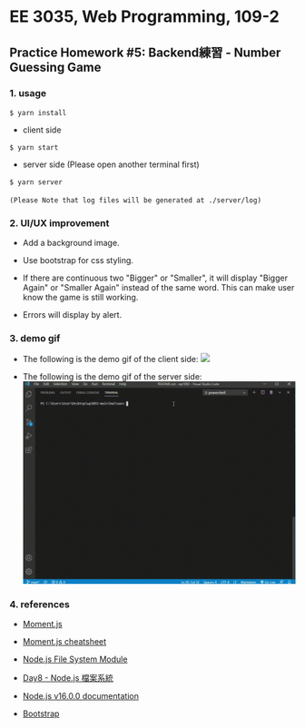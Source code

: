 # EE 3035, Web Programming, 109-2
## Practice Homework #5: Backend練習 - Number Guessing Game
### 1. usage
```
$ yarn install
```

- client side
```
$ yarn start
```

- server side (Please open another terminal first)
```
$ yarn server

(Please Note that log files will be generated at ./server/log)
```


### 2. UI/UX improvement
- Add a background image.

- Use bootstrap for css styling.

- If there are continuous two "Bigger" or "Smaller", it will display "Bigger Again" or "Smaller Again" instead of the same word. This can make user know the game is still working.

- Errors will display by alert.

### 3. demo gif
- The following is the demo gif of the client side:
![](./hw5_client_side.gif)

- The following is the demo gif of the server side:
![](./hw5_server_side.gif)


### 4. references
* [Moment.js](https://momentjs.com/)

* [Moment.js cheatsheet](https://devhints.io/moment)

* [Node.js File System Module](https://www.w3schools.com/nodejs/nodejs_filesystem.asp)

* [Day8 - Node.js 檔案系統](https://ithelp.ithome.com.tw/articles/10185422)

* [Node.js v16.0.0 documentation](https://nodejs.org/api/fs.html)

* [Bootstrap](https://getbootstrap.com/docs/4.6/getting-started/introduction/)